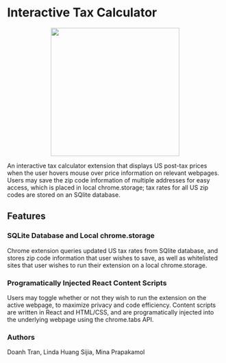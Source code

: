# Interactive Tax Calculator
<p align='center'>
<img src="./readme_assets/tax_calc_functionality.gif" height='300'/>
</p>

An interactive tax calculator extension that displays US post-tax prices when the user hovers mouse over price information on relevant webpages. Users may save the zip code information of multiple addresses for easy access, which is placed in local chrome.storage; tax rates for all US zip codes are stored on an SQlite database. 

## Features

### SQLite Database and Local chrome.storage

Chrome extension queries updated US tax rates from SQlite database, and stores zip code information that user wishes to save, as well as whitelisted sites that user wishes to run their extension on a local chrome.storage.

### Programatically Injected React Content Scripts

Users may toggle whether or not they wish to run the extension on the active webpage, to maximize privacy and code efficiency. Content scripts are written in React and HTML/CSS, and are programatically injected into the underlying webpage using the chrome.tabs API. 

### Authors

Doanh Tran, Linda Huang Sijia, Mina Prapakamol